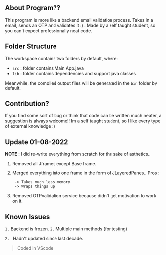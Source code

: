 ## About Program??

This program is more like a backend email validation process. Takes in a email, sends an OTP and validates it :) . Made by a self taught student, so you can't expect professionally neat code.

## Folder Structure

The workspace contains two folders by default, where:

- `src` : folder contains Main App.java
- `lib` : folder contains dependencies and support java classes

Meanwhile, the compiled output files will be generated in the `bin` folder by default.

## Contribution?

If you find some sort of bug or think that code can be written much neater, a suggestion is always welcome!! Im a self taught student, so I like every type of external knowledge :)

## Update 01-08-2022

**NOTE** : I did re-write everything from scratch for the sake of asthetics..

1. Removed all Jframes except Base frame.
2. Merged everything into one frame in the form of JLayeredPanes..
    Pros :
    
        -> Takes much less memory 
        -> Wraps things up
3. Removed OTPvalidation service because didn't get motivation to work on it.

## Known Issues

`1.` Backend is frozen.
`2.` Multiple main methods (for testing)

`2. ` Hadn't updated since last decade.


> Coded in VScode

